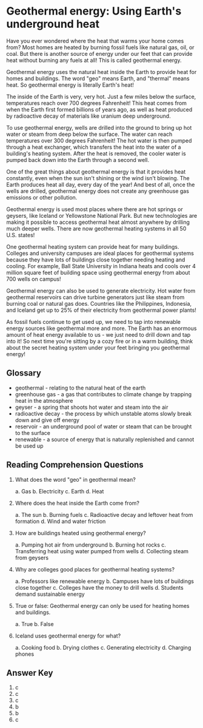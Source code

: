 # Geothermal energy: Using Earth's underground heat

Have you ever wondered where the heat that warms your home comes from? Most homes are heated by burning fossil fuels like natural gas, oil, or coal. But there is another source of energy under our feet that can provide heat without burning any fuels at all! This is called geothermal energy.

Geothermal energy uses the natural heat inside the Earth to provide heat for homes and buildings. The word "geo" means Earth, and "thermal" means heat. So geothermal energy is literally Earth's heat!

The inside of the Earth is very, very hot. Just a few miles below the surface, temperatures reach over 700 degrees Fahrenheit! This heat comes from when the Earth first formed billions of years ago, as well as heat produced by radioactive decay of materials like uranium deep underground.

To use geothermal energy, wells are drilled into the ground to bring up hot water or steam from deep below the surface. The water can reach temperatures over 300 degrees Fahrenheit! The hot water is then pumped through a heat exchanger, which transfers the heat into the water of a building's heating system. After the heat is removed, the cooler water is pumped back down into the Earth through a second well.

One of the great things about geothermal energy is that it provides heat constantly, even when the sun isn't shining or the wind isn't blowing. The Earth produces heat all day, every day of the year! And best of all, once the wells are drilled, geothermal energy does not create any greenhouse gas emissions or other pollution.

Geothermal energy is used most places where there are hot springs or geysers, like Iceland or Yellowstone National Park. But new technologies are making it possible to access geothermal heat almost anywhere by drilling much deeper wells. There are now geothermal heating systems in all 50 U.S. states!

One geothermal heating system can provide heat for many buildings. Colleges and university campuses are ideal places for geothermal systems because they have lots of buildings close together needing heating and cooling. For example, Ball State University in Indiana heats and cools over 4 million square feet of building space using geothermal energy from about 700 wells on campus!

Geothermal energy can also be used to generate electricity. Hot water from geothermal reservoirs can drive turbine generators just like steam from burning coal or natural gas does. Countries like the Philippines, Indonesia, and Iceland get up to 25% of their electricity from geothermal power plants!

As fossil fuels continue to get used up, we need to tap into renewable energy sources like geothermal more and more. The Earth has an enormous amount of heat energy available to us - we just need to drill down and tap into it! So next time you're sitting by a cozy fire or in a warm building, think about the secret heating system under your feet bringing you geothermal energy!

## Glossary

- geothermal - relating to the natural heat of the earth
- greenhouse gas - a gas that contributes to climate change by trapping heat in the atmosphere
- geyser - a spring that shoots hot water and steam into the air
- radioactive decay - the process by which unstable atoms slowly break down and give off energy
- reservoir - an underground pool of water or steam that can be brought to the surface
- renewable - a source of energy that is naturally replenished and cannot be used up

## Reading Comprehension Questions

1. What does the word "geo" in geothermal mean?

   a. Gas
   b. Electricity
   c. Earth
   d. Heat

2. Where does the heat inside the Earth come from?

   a. The sun
   b. Burning fuels
   c. Radioactive decay and leftover heat from formation
   d. Wind and water friction

3. How are buildings heated using geothermal energy?

   a. Pumping hot air from underground
   b. Burning hot rocks
   c. Transferring heat using water pumped from wells
   d. Collecting steam from geysers

4. Why are colleges good places for geothermal heating systems?

   a. Professors like renewable energy
   b. Campuses have lots of buildings close together
   c. Colleges have the money to drill wells
   d. Students demand sustainable energy

5. True or false: Geothermal energy can only be used for heating homes and buildings.

   a. True
   b. False

6. Iceland uses geothermal energy for what?

   a. Cooking food
   b. Drying clothes
   c. Generating electricity
   d. Charging phones

## Answer Key

1. c
2. c
3. c
4. b
5. b
6. c
